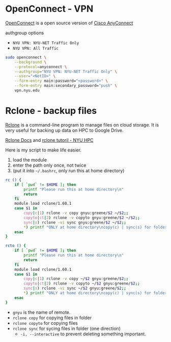 # OpenConnect - VPN

[OpenConnect](https://github.com/openconnect/openconnect) is a open source version of [Cisco AnyConnect](https://www.cisco.com/c/en_be/products/security/anyconnect-secure-mobility-client/index.html)

authgroup options

- `NYU VPN: NYU-NET Traffic Only`
- `NYU VPN: All Traffic`

```bash
sudo openconnect \
    --background \
    --protocol=anyconnect \
    --authgroup="NYU VPN: NYU-NET Traffic Only" \
    --user="<NetID>" \
    --form-entry main:password="<password>" \
    --form-entry main:secondary_password="push" \
    vpn.nyu.edu
```

# Rclone - backup files

[Rclone](https://rclone.org/) is a command-line program to manage files on cloud storage. It is very useful for backing up data on HPC to Google Drive.

[Rclone Docs](https://rclone.org/docs/) and [rclone tutoril - NYU HPC](https://sites.google.com/nyu.edu/nyu-hpc/hpc-systems/hpc-storage/data-management/data-transfers/transferring-cloud-storage-data-with-rclone)

Here is my script to make life easier.

1. load the module
2. enter the path only once, not twice
3. (put it into `~/.bashrc`, only run this at home directory)

```bash
rc () {
    if [ `pwd` != $HOME ]; then
        printf "Please run this at home directory\n"
        return
    fi
    module load rclone/1.60.1
    case $1 in
        copy|c|1) rclone -v copy gnyu:greene/$2 ~/$2;;
        copyto|ct|2) rclone -v copyto gnyu:greene/$2 ~/$2;;
        sync|s) rclone -vi sync gnyu:greene/$2 ~/$2;;
        *) printf "ONLY at home directory\ncopy(c) | sync(s) for folders\ncopyto(ct) for files\n";;
    esac
}

rcto () {
    if [ `pwd` != $HOME ]; then
        printf "Please run this at home directory\n"
        return
    fi
    module load rclone/1.60.1
    case $1 in
        copy|c|1) rclone -v copy ~/$2 gnyu:greene/$2;;
        copyto|ct|2) rclone -v copyto ~/$2 gnyu:greene/$2;;
        sync|s) rclone -vi sync ~/$2 gnyu:greene/$2;;
        *) printf "ONLY at home directory\ncopy(c) | sync(s) for folders\ncopyto(ct) for files\n";;
    esac
}
```

- `gnyu` is the name of remote.
- `rclone copy` for copying files in folder
- `rclone copyto` for copying files
- `rclone sync` for sycing files in folder (one direction)
  - `-i, --interactive` to prevent deleting something important.

